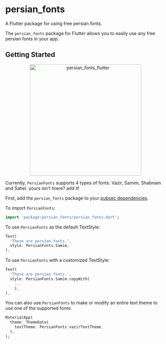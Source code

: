 # persian_fonts
A Flutter package for using free persian fonts.

The `persian_fonts` package for Flutter allows you to easily use any free persian fonts in your app.
## Getting Started
<p align="center">
<img src="https://user-images.githubusercontent.com/20593549/87247670-7b27ba00-c46a-11ea-93f5-431bfbde8743.png" alt="persian_fonts_flutter" height="350" text-align="center"/>
</p>

Currently, `PersianFonts` supports 4 types of fonts: Vazir, Samim, Shabnam and Sahel. yours isn't hrere? add it!

First, add the `persian_fonts` package to your [pubsec dependencies](https://pub.dev/packages/persian_fonts).

To import `PersianFonts`:
```dart
import 'package:persian_fonts/persian_fonts.dart';
```
To use `PersianFonts` as the default TextStyle:
```dart
Text(
  'These are persian fonts.',
  style: PersianFonts.Samim,
),
```
To use `PersianFonts` with a customized TextStyle:
```dart
Text(
  'These are persian fonts.',
  style: PersianFonts.Samim.copyWith(
    ...
    ),
),
```
You can also use `PersianFonts` to make or modify an entire text theme to use one of the supported fonts:
```dart
MaterialApp(
  theme: ThemeData(
    textTheme: PersianFonts.vazirTextTheme,
  ),
);
```
